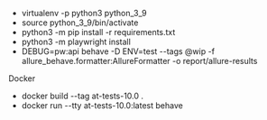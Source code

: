 * virtualenv -p python3 python_3_9
* source python_3_9/bin/activate
* python3 -m pip install -r requirements.txt
* python3 -m playwright install
* DEBUG=pw:api behave -D ENV=test --tags @wip -f allure_behave.formatter:AllureFormatter -o report/allure-results

Docker 
- docker build --tag at-tests-10.0 .
- docker run --tty at-tests-10.0:latest behave
  